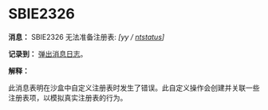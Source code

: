 # SBIE2326

**消息：** SBIE2326 无法准备注册表: _[yy / [ntstatus](NtStatusCodes.md)]_

**记录到：** [弹出消息日志](PopupMessageLog.md)。

**解释：**

此消息表明在沙盒中自定义注册表时发生了错误。此自定义操作会创建并关联一些注册表项，以模拟真实注册表的行为。